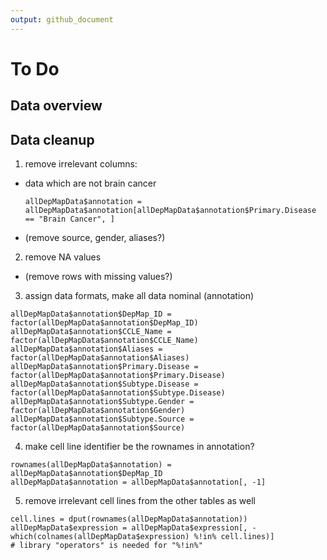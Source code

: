 ```yaml
---
output: github_document
---
```


# To Do
## Data overview



## Data cleanup

1. remove irrelevant columns:
  + data which are not brain cancer
    ```
    allDepMapData$annotation = allDepMapData$annotation[allDepMapData$annotation$Primary.Disease == "Brain Cancer", ]
    ```
  + (remove source, gender, aliases?) 
2. remove NA values
  + (remove rows with missing values?)

3. assign data formats, make all data nominal (annotation)
```
allDepMapData$annotation$DepMap_ID = factor(allDepMapData$annotation$DepMap_ID)
allDepMapData$annotation$CCLE_Name = factor(allDepMapData$annotation$CCLE_Name)
allDepMapData$annotation$Aliases = factor(allDepMapData$annotation$Aliases)
allDepMapData$annotation$Primary.Disease = factor(allDepMapData$annotation$Primary.Disease)
allDepMapData$annotation$Subtype.Disease = factor(allDepMapData$annotation$Subtype.Disease)
allDepMapData$annotation$Subtype.Gender = factor(allDepMapData$annotation$Gender)
allDepMapData$annotation$Subtype.Source = factor(allDepMapData$annotation$Source)
```
4. make cell line identifier be the rownames in annotation?
```
rownames(allDepMapData$annotation) = allDepMapData$annotation$DepMap_ID
allDepMapData$annotation = allDepMapData$annotation[, -1]
```

5. remove irrelevant cell lines from the other tables as well
```
cell.lines = dput(rownames(allDepMapData$annotation))
allDepMapData$expression = allDepMapData$expression[, -which(colnames(allDepMapData$expression) %!in% cell.lines)]
# library "operators" is needed for "%!in%"
```